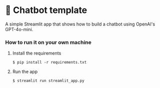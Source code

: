 # 💬 Chatbot template

A simple Streamlit app that shows how to build a chatbot using OpenAI's GPT-4o-mini.


### How to run it on your own machine

1. Install the requirements

   ```
   $ pip install -r requirements.txt
   ```

2. Run the app

   ```
   $ streamlit run streamlit_app.py
   ```
